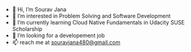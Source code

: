 - 👋 Hi, I’m Sourav Jana
- 👀 I’m interested in Problem Solving and Software Development
- 🌱 I’m currently learning Cloud Native Fundamentals in Udacity SUSE Scholarship
- 💞️ I’m looking for a developement job
- 📫 reach me at souravjana480@gmail.com

<!---
sourav-j/sourav-j is a ✨ special ✨ repository because its `README.md` (this file) appears on your GitHub profile.
You can click the Preview link to take a look at your changes.
--->
